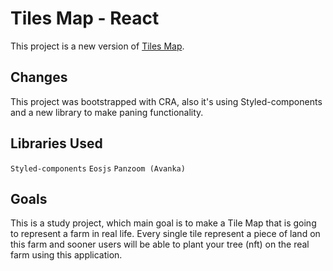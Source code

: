 # Tiles Map - React

This project is a new version of [Tiles Map](https://github.com/Joao-vi/tile-map).

## Changes 

This project was bootstrapped with CRA, also it's using Styled-components and a new library to make paning functionality.

## Libraries Used
`Styled-components` `Eosjs` `Panzoom (Avanka)`

## Goals
This is a study project, which main goal is to make a Tile Map that is going to represent a farm in real life. Every single tile represent a piece of land on this farm and sooner users will be able to plant your tree (nft) on the real farm using this application.



